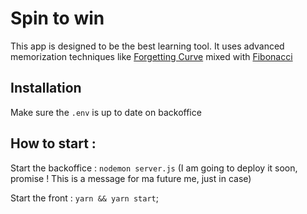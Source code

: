 # Spin to win

This app is designed to be the best learning tool. 
It uses advanced memorization techniques like 
[Forgetting Curve](![image](https://user-images.githubusercontent.com/16031936/118256777-2996f400-b4ae-11eb-9f3f-8bd73a0ecba9.png)
)
mixed with 
[Fibonacci](![image](https://user-images.githubusercontent.com/16031936/118256818-31569880-b4ae-11eb-944c-b8813f84b1c1.png)
)

## Installation 

Make sure the `.env` is up to date on backoffice

## How to start : 

Start the backoffice : `nodemon server.js` (I am going to deploy it soon, promise !
This is a message for ma future me, just in case)

Start the front : `yarn && yarn start`;

